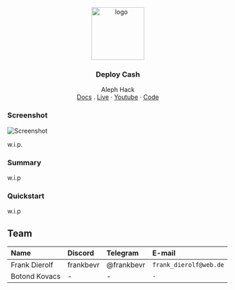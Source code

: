 <div align="center">
<img src="https://i.ibb.co/3hfWWJ4/72b3fcb3-dd6a-4908-965f-91295ac41470.webp" alt="logo" width="120" height="120" />
</div>

<h3 align="center">Deploy Cash</h3>
  <p align="center">
  Aleph Hack
        <br />
    <a href="">Docs</a>
    .
    <a href="">Live</a>
    ·
    <a href="">Youtube</a>
    ·
    <a href="https://github.com/FrankBevr/Aleph">Code</a>
  </p>
</div>

### Screenshot

![Screenshot]()

w.i.p.

### Summary

w.i.p

### Quickstart

w.i.p


## Team

| Name          | Discord   | Telegram   | E-mail                 |
| :------------ | :-------- | :--------- | :--------------------- |
| Frank Dierolf | frankbevr | @frankbevr | `frank_dierolf@web.de` |
| Botond Kovacs | -         | -          | `-`                    |

